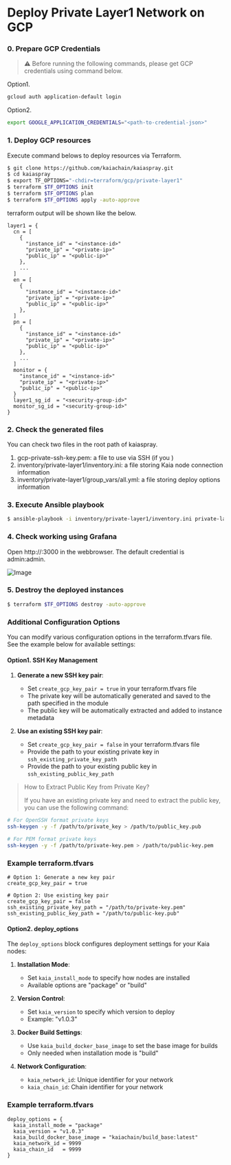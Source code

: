 # Deploy Private Layer1 Network on GCP

### 0. Prepare GCP Credentials
> :warning: Before running the following commands, please get GCP credentials using command below.

Option1.
```bash
gcloud auth application-default login
```
Option2.
```bash
export GOOGLE_APPLICATION_CREDENTIALS="<path-to-credential-json>"
```

### 1. Deploy GCP resources
Execute command belows to deploy resources via Terraform.
```bash
$ git clone https://github.com/kaiachain/kaiaspray.git
$ cd kaiaspray
$ export TF_OPTIONS="-chdir=terraform/gcp/private-layer1"
$ terraform $TF_OPTIONS init
$ terraform $TF_OPTIONS plan
$ terraform $TF_OPTIONS apply -auto-approve
```

terraform output will be shown like the below.
```hcl
layer1 = {
  cn = [
    {
      "instance_id" = "<instance-id>"
      "private_ip" = "<private-ip>"
      "public_ip" = "<public-ip>"
    },
    ...
  ]
  en = [
    {
      "instance_id" = "<instance-id>"
      "private_ip" = "<private-ip>"
      "public_ip" = "<public-ip>"
    },
  ]
  pn = [
    {
      "instance_id" = "<instance-id>"
      "private_ip" = "<private-ip>"
      "public_ip" = "<public-ip>"
    },
    ...
  ]
  monitor = {
    "instance_id" = "<instance-id>"
    "private_ip" = "<private-ip>"
    "public_ip" = "<public-ip>"
  }
  layer1_sg_id  = "<security-group-id>"
  monitor_sg_id = "<security-group-id>"
}
```

### 2. Check the generated files
You can check two files in the root path of kaiaspray.
1. gcp-private-ssh-key.pem: a file to use via SSH (if you )
2. inventory/private-layer1/inventory.ini: a file storing Kaia node connection information
3. inventory/private-layer1/group_vars/all.yml: a file storing deploy options information

### 3. Execute Ansible playbook
```bash
$ ansible-playbook -i inventory/private-layer1/inventory.ini private-layer1.yaml
```

### 4. Check working using Grafana
Open http://<monitor-public-ip>:3000 in the webbrowser. The default credential is admin:admin.

![Image](docs/img/grafana.png?raw=true)

### 5. Destroy the deployed instances
```bash
$ terraform $TF_OPTIONS destroy -auto-approve
```

### Additional Configuration Options

You can modify various configuration options in the terraform.tfvars file. See the example below for available settings:

#### Option1. SSH Key Management

1. **Generate a new SSH key pair**:
   - Set `create_gcp_key_pair = true` in your terraform.tfvars file
   - The private key will be automatically generated and saved to the path specified in the module
   - The public key will be automatically extracted and added to instance metadata

2. **Use an existing SSH key pair**:
   - Set `create_gcp_key_pair = false` in your terraform.tfvars file
   - Provide the path to your existing private key in `ssh_existing_private_key_path`
   - Provide the path to your existing public key in `ssh_existing_public_key_path`

> How to Extract Public Key from Private Key?
> 
> If you have an existing private key and need to extract the public key, you can use the following command:

```bash
# For OpenSSH format private keys
ssh-keygen -y -f /path/to/private_key > /path/to/public_key.pub

# For PEM format private keys
ssh-keygen -y -f /path/to/private-key.pem > /path/to/public-key.pem
```

### Example terraform.tfvars

```hcl
# Option 1: Generate a new key pair
create_gcp_key_pair = true

# Option 2: Use existing key pair
create_gcp_key_pair = false
ssh_existing_private_key_path = "/path/to/private-key.pem"
ssh_existing_public_key_path = "/path/to/public-key.pub"
```

#### Option2. deploy_options

The `deploy_options` block configures deployment settings for your Kaia nodes:

1. **Installation Mode**:
   - Set `kaia_install_mode` to specify how nodes are installed
   - Available options are "package" or "build"

2. **Version Control**:
   - Set `kaia_version` to specify which version to deploy
   - Example: "v1.0.3"

3. **Docker Build Settings**:
   - Use `kaia_build_docker_base_image` to set the base image for builds
   - Only needed when installation mode is "build"

4. **Network Configuration**:
   - `kaia_network_id`: Unique identifier for your network
   - `kaia_chain_id`: Chain identifier for your network

### Example terraform.tfvars
```
deploy_options = {
  kaia_install_mode = "package"
  kaia_version = "v1.0.3"
  kaia_build_docker_base_image = "kaiachain/build_base:latest"
  kaia_network_id = 9999
  kaia_chain_id   = 9999
}
```
